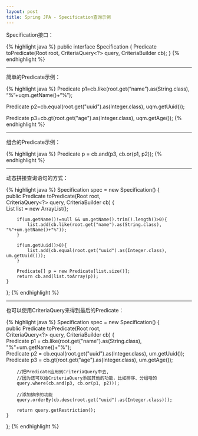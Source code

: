 ```yaml
---
layout: post
title: Spring JPA - Specification查询示例
---
```


Specification接口：

{% highlight java %}
public interface Specification<T> {
    Predicate toPredicate(Root<T> root, CriteriaQuery<?> query, CriteriaBuilder cb);
}
{% endhighlight %}

---

简单的Predicate示例：

{% highlight java %}
Predicate p1=cb.like(root.get(“name”).as(String.class), “%”+uqm.getName()+“%”);

Predicate p2=cb.equal(root.get("uuid").as(Integer.class), uqm.getUuid());

Predicate p3=cb.gt(root.get("age").as(Integer.class), uqm.getAge());
{% endhighlight %}

---

组合的Predicate示例：

{% highlight java %}
Predicate p = cb.and(p3, cb.or(p1, p2)); 
{% endhighlight %}

---

动态拼接查询语句的方式：

{% highlight java %}
Specification<UserModel> spec = new Specification<UserModel>() {  
    public Predicate toPredicate(Root<UserModel> root,  
            CriteriaQuery<?> query, CriteriaBuilder cb) {  
        List<Predicate> list = new ArrayList<Predicate>();  
              
        if(um.getName()!=null && um.getName().trim().length()>0){  
            list.add(cb.like(root.get("name").as(String.class), "%"+um.getName()+"%"));  
        }

        if(um.getUuid()>0){  
            list.add(cb.equal(root.get("uuid").as(Integer.class), um.getUuid()));  
        }

        Predicate[] p = new Predicate[list.size()];  
        return cb.and(list.toArray(p));  
    }  
};
{% endhighlight %}

---

 也可以使用CriteriaQuery来得到最后的Predicate：

{% highlight java %}
Specification<UserModel> spec = new Specification<UserModel>() {  
    public Predicate toPredicate(Root<UserModel> root,  
            CriteriaQuery<?> query, CriteriaBuilder cb) {  
        Predicate p1 = cb.like(root.get("name").as(String.class), "%"+um.getName()+"%");  
        Predicate p2 = cb.equal(root.get("uuid").as(Integer.class), um.getUuid());  
        Predicate p3 = cb.gt(root.get("age").as(Integer.class), um.getAge()); 

        //把Predicate应用到CriteriaQuery中去,
        //因为还可以给CriteriaQuery添加其他的功能，比如排序、分组啥的  
        query.where(cb.and(p3, cb.or(p1, p2)));

        //添加排序的功能  
        query.orderBy(cb.desc(root.get("uuid").as(Integer.class)));  
          
        return query.getRestriction();  
    }  
};
{% endhighlight %}
